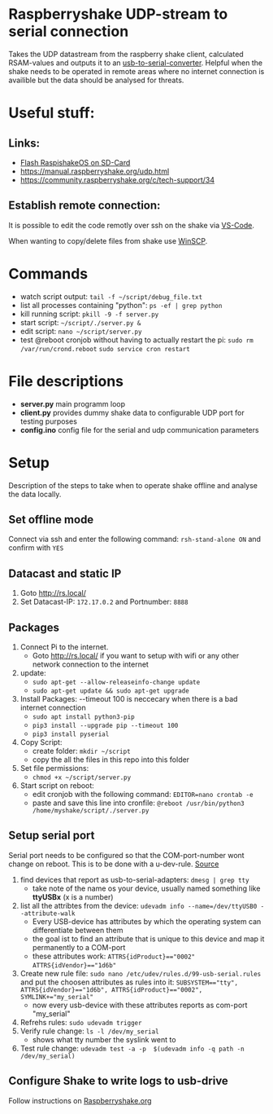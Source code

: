 # Raspberryshake UDP-stream to serial connection
Takes the UDP datastream from the raspberry shake client, calculated RSAM-values and outputs it to an [usb-to-serial-converter](https://www.az-delivery.de/en/products/ftdi-adapter-ft232rl).
Helpful when the shake needs to be operated in remote areas where no internet connection is availible but the data should be analysed for threats.

# Useful stuff:
## Links:
- [Flash RaspishakeOS on SD-Card](https://gitlab.com/raspberryShake-public/raspshake-sd-img/)
- https://manual.raspberryshake.org/udp.html
- https://community.raspberryshake.org/c/tech-support/34

## Establish remote connection:
It is possible to edit the code remotly over ssh on the shake via [VS-Code](https://code.visualstudio.com/docs/remote/ssh).

When wanting to copy/delete files from shake use [WinSCP](https://winscp.net/eng/download.php).

# Commands
- watch script output: `tail -f ~/script/debug_file.txt`
- list all processes containing "python": `ps -ef | grep python`
- kill running script: `pkill -9 -f server.py`
- start script: `~/script/./server.py &`
- edit script: `nano ~/script/server.py`
- test @reboot cronjob without having to actually restart the pi:
   `sudo rm /var/run/crond.reboot`
   `sudo service cron restart`

# File descriptions
- **server.py** main programm loop
- **client.py** provides dummy shake data to configurable UDP port for testing purposes
- **config.ino** config file for the serial and udp communication parameters

# Setup
Description of the steps to take when to operate shake offline and analyse the data locally.

## Set offline mode
Connect via ssh and enter the following command: `rsh-stand-alone ON` and confirm with `YES`

## Datacast and static IP
1. Goto http://rs.local/
2. Set Datacast-IP: `172.17.0.2` and Portnumber: `8888` 

## Packages
1. Connect Pi to the internet.
   - Goto http://rs.local/ if you want to setup with wifi or any other network connection to the internet
3. update:
   - `sudo apt-get --allow-releaseinfo-change update`
   - `sudo apt-get update && sudo apt-get upgrade`
4. Install Packages:
   --timeout 100 is neccecary when there is a bad internet connection
   - `sudo apt install python3-pip`
   - `pip3 install --upgrade pip --timeout 100`
   - `pip3 install pyserial`
5. Copy Script:
   - create folder: `mkdir ~/script`
   - copy the all the files in this repo into this folder
6. Set file permissions:
     - `chmod +x ~/script/server.py`
7. Start script on reboot:
   - edit cronjob with the following command:
     `EDITOR=nano crontab -e`
   - paste and save this line into cronfile:
     `@reboot /usr/bin/python3 /home/myshake/script/./server.py`


## Setup serial port
Serial port needs to be configured so that the COM-port-number wont change on reboot. This is to be done with a u-dev-rule. [Source](https://unix.stackexchange.com/questions/66901/how-to-bind-usb-device-under-a-static-name)

1. find devices that report as usb-to-serial-adapters: `dmesg | grep tty`
   - take note of the name os your device, usually named something like **ttyUSBx** (x is a number)
2. list all the attribtes from the device: `udevadm info --name=/dev/ttyUSB0 --attribute-walk`
   - Every USB-device has attributes by which the operating system can differentiate between them
   - the goal ist to find an attribute that is unique to this device and map it permanently to a COM-port
   - these attributes work: `ATTRS{idProduct}=="0002"` `ATTRS{idVendor}=="1d6b"`
3. Create new rule file: `sudo nano /etc/udev/rules.d/99-usb-serial.rules` and put the choosen attributes as rules into it: `SUBSYSTEM=="tty", ATTRS{idVendor}=="1d6b", ATTRS{idProduct}=="0002", SYMLINK+="my_serial"`
   - now every usb-device with these attributes reports as com-port "my_serial"
4. Refrehs rules: `sudo udevadm trigger`
5. Verify rule change: `ls -l /dev/my_serial`
   - shows what tty number the syslink went to
6. Test rule change: `udevadm test -a -p  $(udevadm info -q path -n /dev/my_serial)`

## Configure Shake to write logs to usb-drive
Follow instructions on [Raspberryshake.org](https://manual.raspberryshake.org/usbsds.html#usbsds)





